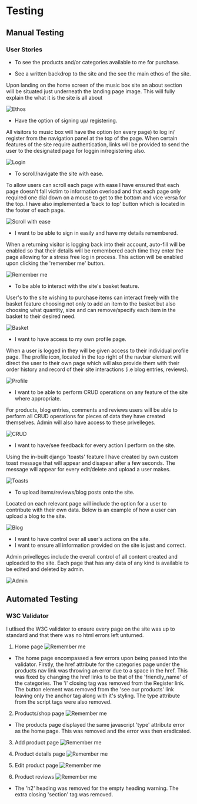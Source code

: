 # Testing

## Manual Testing

### User Stories

- To see the products and/or categories available to me for purchase.

- See a written backdrop to the site and the see the main ethos of the site.

Upon landing on the home screen of the music box site an about section will be situated just underneath the landing page image. This will fully explain the what it is the site is all about

 ![Ethos](/docs/readme/readme-images/ethos.png)

- Have the option of signing up/ registering.

All visitors to music box will have the option (on every page) to log in/ register from the navigation panel at the top of the page. When certain features of the site require authentication, links will be provided to send the user to the designated page for loggin in/registering also.

![Login](/docs/readme/readme-images/login.png)

- To scroll/navigate the site with ease.

To allow users can scroll each page with ease I have ensured that each page doesn't fall victim to information overload and that each page only required one dial down on a mouse to get to the bottom and vice versa for the top. I have also implemented a 'back to top' button which is located in the footer of each page.

![Scroll with ease](/docs/readme/readme-images/back-to-top.png)

- I want to be able to sign in easily and have my details remembered.

When a returning visitor is logging back into their account, auto-fill will be enabled so that their details will be remembered each time they enter the page allowing for a stress free log in process. 
This action will be enabled upon clicking the 'remember me' button.

![Remember me](/docs/readme/readme-images/remember-me.png)

- To be able to interact with the site's basket feature.

User's to the site wishing to purchase items can interact freely with the basket feature choosing not only to add an item to the basket but also choosing what quantity, size and can remove/specify each item in the basket to their desired need.

![Basket](/docs/readme/readme-images/remember-me.png)

- I want to have access to my own profile page.

When a user is logged in they will be given access to their individual profile page. The profile icon, located in the top right of the navbar element will direct the user to their own page which will also provide them with their order history and record of their site interactions (i.e blog entries, reviews).

![Profile](/docs/readme/readme-images/profile.png)

- I want to be able to perform CRUD operations on any feature of the site where appropriate.

For products, blog entries, comments and reviews users will be able to perform all CRUD operations for pieces of data they have created themselves. Admin will also have access to these privelleges.

![CRUD](/docs/readme/readme-images/crud.png)

- I want to have/see feedback for every action I perform on the site.

Using the in-built django 'toasts' feature I have created by own custom toast message that will appear and disapear after a few seconds. The message will appear for every edit/delete and upload a user makes.

![Toasts](/docs/readme/readme-images/toasts.png)

- To upload items/reviews/blog posts onto the site.

Located on each relevant page will include the option for a user to contribute with their own data. Below is an example of how a user can upload a blog to the site.

![Blog](/docs/readme/readme-images/blogs.png)

- I want to have control over all user's actions on the site.
- I want to ensure all information provided on the site is just and correct.

Admin privelleges include the overall control of all content created and uploaded to the site. Each page that has any data of any kind is available to be edited and deleted by admin.

![Admin](/docs/readme/readme-images/admin.png)


## Automated Testing

### W3C Validator

I utlised the W3C validator to ensure every page on the site was up to standard and that there was no html errors left unturned.

1. Home page
![Remember me](/docs/readme/testing/home-page.png)

- The home page encompassed a few errors upon being passed into the validator.
Firstly, the href attribute for the categories page under the products nav link was throwing an error due to a space in the href. This was fixed by changing the href links to be that of the 'friendly_name' of the categories.
The 'i' closing tag was removed from the Register link. 
The button element was removed from the 'see our products' link leaving only the anchor tag along with it's styling.
The type attribute from the script tags were also removed.

2. Products/shop page
![Remember me](/docs/readme/testing/home-page.png)

- The products page displayed the same javascript 'type' attribute error as the home page. This was removed and the error was then eradicated.

3. Add product page
![Remember me](/docs/readme/testing/add-product.png)

4. Product details page
![Remember me](/docs/readme/testing/product-details.png)

5. Edit product page
![Remember me](/docs/readme/testing/edit-product.png)

6. Product reviews
![Remember me](/docs/readme/testing/product-reviews.png)
- The 'h2' heading was removed for the empty heading warning.
The extra closing 'section' tag was removed.










